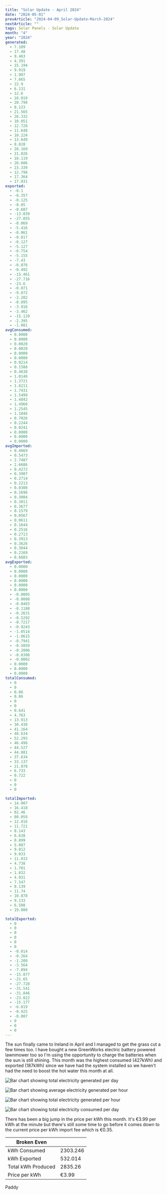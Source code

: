 ```yaml
---
title: "Solar Update - April 2024"
date: "2024-05-01"
prevArticle: "2024-04-09_Solar-Update-March-2024"
nextArticle: ""
tags: Solar Panels - Solar Update
month: "4"
year: "2024"
generated:
  - 7.109
  - 17.48
  - 9.463
  - 4.391
  - 15.194
  - 9.919
  - 1.907
  - 7.665
  - 22.9
  - 6.131
  - 12.6
  - 10.019
  - 20.798
  - 8.123
  - 21.565
  - 26.332
  - 10.051
  - 12.728
  - 11.648
  - 10.224
  - 13.649
  - 8.828
  - 28.169
  - 21.026
  - 18.119
  - 20.606
  - 23.339
  - 12.798
  - 17.364
  - 17.031
exported:
  - -0.1
  - -8.357
  - -0.125
  - -0.05
  - -0.607
  - -13.039
  - -27.855
  - -0.069
  - -5.416
  - -0.061
  - -0.817
  - -0.127
  - -5.127
  - -6.754
  - -5.155
  - -7.43
  - -0.076
  - -0.492
  - -15.461
  - -27.716
  - -23.6
  - -0.071
  - -9.872
  - -2.282
  - -0.895
  - -3.916
  - -3.462
  - -15.129
  - -2.395
  - -1.081
avgConsumed:
  - 0.0000
  - 0.0000
  - 0.0020
  - 0.0020
  - 0.0000
  - 0.0000
  - 0.0214
  - 0.1588
  - 0.4638
  - 1.0146
  - 1.3721
  - 1.6211
  - 1.7431
  - 1.5499
  - 1.4842
  - 1.4960
  - 1.2545
  - 1.1046
  - 0.7026
  - 0.2244
  - 0.0241
  - 0.0000
  - 0.0000
  - 0.0000
avgImported:
  - 0.4669
  - 0.5473
  - 2.7487
  - 2.6686
  - 0.4272
  - 0.3907
  - 0.2714
  - 0.2213
  - 0.0300
  - 0.1696
  - 0.3004
  - 0.3011
  - 0.3677
  - 0.1579
  - 0.0567
  - 0.0611
  - 0.1644
  - 0.2516
  - 0.2713
  - 0.3913
  - 0.3626
  - 0.3044
  - 0.2169
  - 0.6603
avgExported:
  - 0.0000
  - 0.0000
  - 0.0000
  - 0.0000
  - 0.0000
  - 0.0000
  - -0.0005
  - -0.0088
  - -0.0403
  - -0.1188
  - -0.2631
  - -0.5292
  - -0.7217
  - -0.9243
  - -1.0514
  - -1.0615
  - -0.7941
  - -0.5059
  - -0.2006
  - -0.0308
  - -0.0002
  - 0.0000
  - 0.0000
  - 0.0000
totalConsumed:
  - 0
  - 0
  - 0.06
  - 0.06
  - 0
  - 0
  - 0.641
  - 4.763
  - 13.913
  - 30.438
  - 41.164
  - 48.634
  - 52.293
  - 46.498
  - 44.527
  - 44.881
  - 37.634
  - 33.137
  - 21.078
  - 6.733
  - 0.722
  - 0
  - 0
  - 0

totalImported:
  - 14.007
  - 16.418
  - 82.46
  - 80.059
  - 12.816
  - 11.721
  - 8.143
  - 6.638
  - 0.899
  - 5.087
  - 9.012
  - 9.033
  - 11.032
  - 4.738
  - 1.701
  - 1.832
  - 4.931
  - 7.547
  - 8.139
  - 11.74
  - 10.878
  - 9.133
  - 6.508
  - 19.808

totalExported:
  - 0
  - 0
  - 0
  - 0
  - 0
  - 0
  - -0.014
  - -0.264
  - -1.209
  - -3.564
  - -7.894
  - -15.877
  - -21.65
  - -27.728
  - -31.541
  - -31.846
  - -23.822
  - -15.177
  - -6.019
  - -0.925
  - -0.007
  - 0
  - 0
  - 0
---
```


The sun finally came to Ireland in April and I managed to get the grass cut a few times too. I have bought a new GreenWorks electric battery powered lawnmower too so I'm using the opportunity to charge the batteries when the sun is still shining. This month was the highest consumed (427kWh) and exported (187kWh) since we have had the system installed so we haven't had the need to boost the hot water this month at all.

![Bar chart showing total electricity generated per day](/images/2024_04_TotalGenerated_PerDay.png)

![Bar chart showing average electricity generated per hour](/images/2024_04_AvgGenerated_PerHour.png)

![Bar chart showing total electricity generated per hour](/images/2024_04_TotalGenerated_PerHour.png)

![Bar chart showing total electricity consumed per day](/images/2024_04_TotalConsumed.png)

There has been a big jump in the price per kWh this month. It's €3.99 per kWh at the minute but there's still some time to go before it comes down to the current price per kWh import fee which is €0.35.

| Broken Even        |          |
| ------------------ | -------- |
| kWh Consumed       | 2303.246 |
| kWh Exported       | 532.014  |
| Total kWh Produced | 2835.26  |
| Price per kWh      | €3.99    |

Paddy
